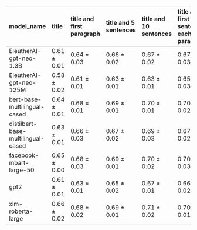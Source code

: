 | model_name                         | title           | title and first paragraph   | title and 5 sentences   | title and 10 sentences   | title and first sentence each paragraph   | raw text            |
|:-----------------------------------|:----------------|:----------------------------|:------------------------|:-------------------------|:------------------------------------------|:--------------------|
| EleutherAI-gpt-neo-1.3B            | 0.61 $\pm$ 0.01 | 0.64 $\pm$ 0.03             | 0.66 $\pm$ 0.02         | 0.67 $\pm$ 0.02          | 0.67 $\pm$ 0.03                           | 0.69 $\pm$ 0.01     |
| EleutherAI-gpt-neo-125M            | 0.58 $\pm$ 0.02 | 0.61 $\pm$ 0.01             | 0.63 $\pm$ 0.01         | 0.63 $\pm$ 0.01          | 0.65 $\pm$ 0.03                           | 0.65 $\pm$ 0.01     |
| bert-base-multilingual-cased       | 0.64 $\pm$ 0.01 | 0.68 $\pm$ 0.01             | 0.69 $\pm$ 0.01         | 0.70 $\pm$ 0.01          | 0.70 $\pm$ 0.02                           | 0.69 $\pm$ 0.02     |
| distilbert-base-multilingual-cased | 0.63 $\pm$ 0.01 | 0.66 $\pm$ 0.03             | 0.67 $\pm$ 0.02         | 0.69 $\pm$ 0.03          | 0.67 $\pm$ 0.02                           | 0.68 $\pm$ 0.01     |
| facebook-mbart-large-50            | 0.65 $\pm$ 0.00 | 0.68 $\pm$ 0.03             | 0.69 $\pm$ 0.01         | 0.70 $\pm$ 0.02          | 0.70 $\pm$ 0.03                           | **0.72 $\pm$ 0.03** |
| gpt2                               | 0.61 $\pm$ 0.01 | 0.63 $\pm$ 0.01             | 0.65 $\pm$ 0.02         | 0.67 $\pm$ 0.01          | 0.66 $\pm$ 0.02                           | 0.68 $\pm$ 0.01     |
| xlm-roberta-large                  | 0.66 $\pm$ 0.02 | 0.68 $\pm$ 0.02             | 0.69 $\pm$ 0.01         | 0.71 $\pm$ 0.02          | 0.70 $\pm$ 0.01                           | 0.71 $\pm$ 0.02     |
